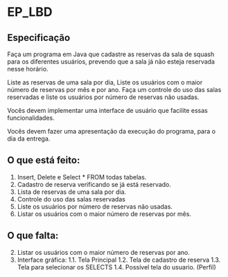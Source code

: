 # EP_LBD

## Especificação

Faça um programa em Java que cadastre as reservas da sala de squash para os diferentes usuários, prevendo que a sala já não esteja reservada nesse horário.

Liste as reservas de uma sala por dia, Liste os usuários com o maior número de reservas por mês e por ano. Faça um controle do uso das salas reservadas e liste os usuários por número de reservas não usadas.

Vocês devem implementar uma interface de usuário que facilite essas funcionalidades.

Vocês devem fazer uma apresentação da execução do programa, para o dia da entrega.

## O que está feito:

1. Insert, Delete e Select * FROM todas tabelas.
2. Cadastro de reserva verificando se já está reservado.
3. Lista de reservas de uma sala por dia.
4. Controle do uso das salas reservadas
5. Liste os usuários por número de reservas não usadas.
6. Listar os usuários com o maior número de reservas por mês.

## O que falta:

2. Listar os usuários com o maior número de reservas por ano.
3. Interface gráfica:
	1.1. Tela Principal
	1.2. Tela de cadastro de reserva
	1.3. Tela para selecionar os SELECTS
	1.4. Possível tela do usuario. (Perfil)
	